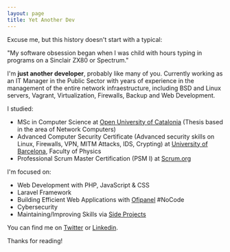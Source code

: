 ```yaml
---
layout: page
title: Yet Another Dev
---
```


Excuse me, but this history doesn't start with a typical:

<div class="message">
  "My software obsession began when I was child with hours typing in programs on a Sinclair ZX80 or Spectrum."
</div>

I'm **just another developer**, probably like many of you. Currently working as an IT Manager in the Public Sector with years of experience in the management of the entire network infraestructure, including BSD and Linux servers, Vagrant, Virtualization, Firewalls, Backup and Web Development.

I studied:

- MSc in Computer Science at [Open University of Catalonia](https://www.uoc.edu) (Thesis based in the area of Network Computers)
- Advanced Computer Security Certificate (Advanced security skills on Linux, Firewalls, VPN, MITM Attacks, IDS, Crypting) at [University of Barcelona](https://www.ub.edu), Faculty of Physics
- Professional Scrum Master Certification (PSM I) at [Scrum.org](https://www.scrum.org/user/177832)

I'm focused on:

- Web Development with PHP, JavaScript & CSS
- Laravel Framework
- Building Efficient Web Applications with [Ofipanel](https://ofipanel.com) #NoCode
- Cybersecurity
- Maintaining/Improving Skills via [Side Projects](/projects)

You can find me on [Twitter](https://twitter.com/sergiret) or [Linkedin](https://linkedin.com/in/itscanton).

Thanks for reading!
